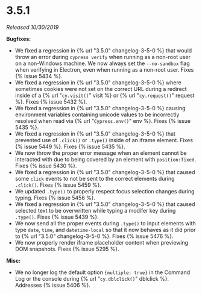 # 3.5.1

*Released 10/30/2019*

**Bugfixes:**

- We fixed a regression in {% url "3.5.0" changelog-3-5-0 %} that would throw an error during `cypress verify` when running as a non-root user on a non-Windows machine. We now always set the `--no-sandbox` flag when verifying in Electron, even when running as a non-root user. Fixes {% issue 5434 %}.
- We fixed a regression in {% url "3.5.0" changelog-3-5-0 %} where sometimes cookies were not set on the correct URL during a redirect inside of a {% url "`cy.visit()`" visit %} or {% url "`cy.request()`" request %}. Fixes {% issue 5432 %}.
- We fixed a regression in {% url "3.5.0" changelog-3-5-0 %} causing environment variables containing unicode values to be incorrectly resolved when read via {% url "`Cypress.env()`" env %}. Fixes {% issue 5435 %}.
- We fixed a regression in {% url "3.5.0" changelog-3-5-0 %} that prevented use of `.click()` or `.type()` inside of an iframe element. Fixes {% issue 5449 %}. Fixes {% issue 5435 %}.
- We now throw the proper error message when an element cannot be interacted with due to being covered by an element with `position:fixed`. Fixes {% issue 5430 %}.
- We fixed a regression in {% url "3.5.0" changelog-3-5-0 %} that caused some `click` events to not be sent to the correct elements during `.click()`. Fixes {% issue 5459 %}.
- We updated `.type()` to properly respect focus selection changes during typing. Fixes {% issue 5456 %}.
- We fixed a regression in {% url "3.5.0" changelog-3-5-0 %} that caused selected text to be overwritten while typing a modifer key during `.type()`. Fixes {% issue 5439 %}.
- We now send all the proper events during `.type()` to input elements with type `date`, `time`, and `datetime-local` so that it now behaves as it did prior to {% url "3.5.0" changelog-3-5-0 %}. Fixes {% issue 5476 %}.
- We now properly render iframe placeholder content when previewing DOM snapshots. Fixes {% issue 5295 %}.

**Misc:**

- We no longer log the default option `{multiple: true}` in the Command Log or the console during {% url "`cy.dblclick()`" dblclick %}. Addresses {% issue 5406 %}.

